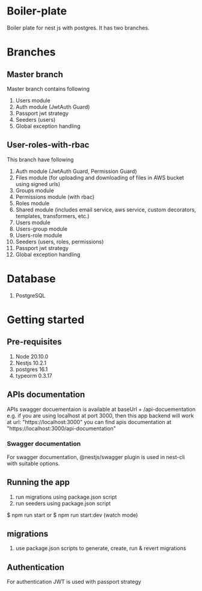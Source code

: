 # Boiler-plate
Boiler plate for nest js with postgres. It has two branches. 

# Branches

## Master branch

Master branch contains following

1. Users module
2. Auth module (JwtAuth Guard)
3. Passport jwt strategy
4. Seeders (users)
5. Global exception handling 

## User-roles-with-rbac

This branch have following 

1. Auth module (JwtAuth Guard, Permission Guard)
2. Files module (for uploading and downloading of files in AWS bucket using signed urls)
3. Groups module
4. Permissions module (with rbac)
5. Roles module
6. Shared module (includes email service, aws service, custom decorators, templates, transformers, etc.)
8. Users module
9. Users-group module
10. Users-role module
11. Seeders (users, roles, permissions)
12. Passport jwt strategy
13. Global exception handling

# Database
1. PostgreSQL 

# Getting started

## Pre-requisites
1. Node 20.10.0
2. Nestjs 10.2.1
3. postgres 16.1
4. typeorm 0.3.17

## APIs documentation 
APIs swagger docuementaion is available at baseUrl + /api-docuementation
e.g.
if you are using localhost at port 3000, then this app backend will work at url: "https://localhost:3000"
you can find apis documentation at "https://localhost:3000/api-documentation" 

### Swagger documentation
For swagger documentation, @nestjs/swagger plugin is used in nest-cli with suitable options.

## Running the app

1. run migrations using package.json script
2. run seeders using package.json script

$ npm run start 
or
$ npm run start:dev (watch mode)

## migrations
1. use package.json scripts to generate, create, run & revert migrations

## Authentication
For authentication JWT is used with passport strategy
